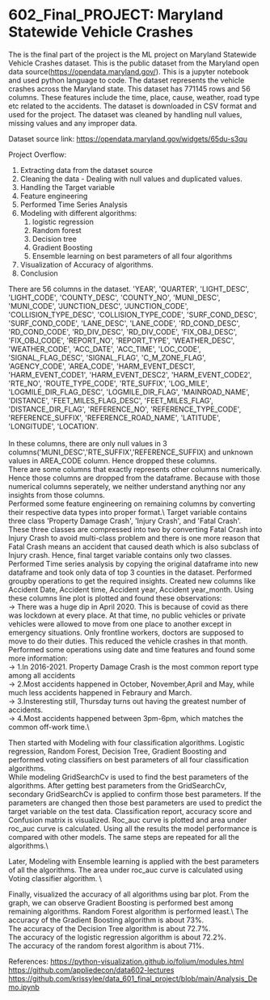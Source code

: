 # 602_Final_PROJECT: Maryland Statewide Vehicle Crashes 

The is the final part of the project is the ML project on Maryland Statewide Vehicle Crashes dataset. This is the public dataset from the Maryland open data source(https://opendata.maryland.gov/). This is a jupyter notebook and used python language to code. The dataset represents the vehicle crashes across the Maryland state. This dataset has 771145 rows and 56 columns. These features include the time, place, cause, weather, road type etc related to the accidents. The dataset is downloaded in CSV format and used for the project. The dataset was cleaned by handling null values, missing values and any improper data.

Dataset source link: https://opendata.maryland.gov/widgets/65du-s3qu

Project Overflow:
1) Extracting data from the dataset source
2) Cleaning the data - Dealing with null values and duplicated values. 
3) Handling the Target variable
4) Feature engineering
5) Performed Time Series Analysis
6) Modeling with different algorithms:
      1) logistic regression
      2) Random forest
      3) Decision tree
      4) Gradient Boosting
      5) Ensemble learning on best parameters of all four algorithms
7) Visualization of Accuracy of algorithms.
8) Conclusion

There are 56 columns in the dataset. 'YEAR', 'QUARTER', 'LIGHT_DESC', 'LIGHT_CODE', 'COUNTY_DESC', 'COUNTY_NO', 'MUNI_DESC',
       'MUNI_CODE', 'JUNCTION_DESC', 'JUNCTION_CODE', 'COLLISION_TYPE_DESC', 'COLLISION_TYPE_CODE',
       'SURF_COND_DESC', 'SURF_COND_CODE', 'LANE_DESC', 'LANE_CODE', 'RD_COND_DESC',
       'RD_COND_CODE', 'RD_DIV_DESC', 'RD_DIV_CODE', 'FIX_OBJ_DESC', 'FIX_OBJ_CODE', 'REPORT_NO',
       'REPORT_TYPE', 'WEATHER_DESC', 'WEATHER_CODE', 'ACC_DATE', 'ACC_TIME', 'LOC_CODE',
       'SIGNAL_FLAG_DESC', 'SIGNAL_FLAG', 'C_M_ZONE_FLAG', 'AGENCY_CODE', 'AREA_CODE',
       'HARM_EVENT_DESC1', 'HARM_EVENT_CODE1', 'HARM_EVENT_DESC2', 'HARM_EVENT_CODE2', 'RTE_NO',
       'ROUTE_TYPE_CODE', 'RTE_SUFFIX', 'LOG_MILE', 'LOGMILE_DIR_FLAG_DESC', 'LOGMILE_DIR_FLAG',
       'MAINROAD_NAME', 'DISTANCE', 'FEET_MILES_FLAG_DESC', 'FEET_MILES_FLAG', 'DISTANCE_DIR_FLAG',
       'REFERENCE_NO', 'REFERENCE_TYPE_CODE', 'REFERENCE_SUFFIX', 'REFERENCE_ROAD_NAME',
       'LATITUDE', 'LONGITUDE', 'LOCATION'. \
       \
 In these columns, there are only null values in 3 columns('MUNI_DESC','RTE_SUFFIX','REFERENCE_SUFFIX) and unknown values in AREA_CODE column. Hence dropped these columns. \
 There are some columns that exactly represents other columns numerically. Hence those columns are dropped from the dataframe. Because with those numerical columns seperately, we neither understand anything nor any insights from those columns.\
 Performed some feature engineering on remaining columns by converting their respective data types into proper format.\ 
 Target variable contains three class 'Property Damage Crash', 'Injury Crash', and 'Fatal Crash'. These three classes are compressed into two by converting Fatal Crash into Injury Crash to avoid multi-class problem and there is one more reason that Fatal Crash means an accident that caused death which is also subclass of Injury crash. Hence, final target variable contains only two classes. \
Performed Time series analysis by copying the original dataframe into new dataframe and took only data of top 3 counties in the dataset. Performed groupby operations to get the required insights. Created new columns like Accident Date, Accident time, Accident year, Accident year_month. Using these columns line plot is plotted and found these observations:\
-> There was a huge dip in April 2020. This is because of covid as there was lockdown at every place. At that time, no public vehicles or private vehicles were allowed to move from one place to another except in emergency situations. Only frontline workers, doctors are supposed to move to do their duties. This reduced the vehicle crashes in that month.\
Performed some operations using date and time features and found some more information:\
-> 1.In 2016-2021. Property Damage Crash is the most common report type among all accidents\
-> 2.Most accidents happened in October, November,April and May, while much less accidents happened in Febraury and March.\
-> 3.Insteresting still, Thursday turns out having the greatest number of accidents.\
-> 4.Most accidents happened between 3pm-6pm, which matches the common off-work time.\

Then started with Modeling with four classification algorithms. Logistic regression, Random Forest, Decision Tree, Gradient Boosting and performed voting classifiers on best parameters of all four classification algorithms. \
While modeling GridSearchCv is used to find the best parameters of the algorithms. After getting best parameters from the GridSearchCv, secondary GridSearchCv is applied to confirm those best parameters. If the parameters are changed then those best parameters are used to predict the target variable on the test data. Classification report, accuracy score and Confusion matrix is visualized. Roc_auc curve is plotted and area under roc_auc curve is calculated. Using all the results the model performance is compared with other models. The same steps are repeated for all the algorithms.\ 

Later, Modeling with Ensemble learning is applied with the best parameters of all the algorithms. The area under roc_auc curve is calculated using Voting classifier algorithm. \

Finally, visualized the accuracy of all algorithms using bar plot. From the graph, we can observe Gradient Boosting is performed best among remaining algorithms. Random Forest algorithm is performed least.\ 
The accuracy of the Gradient Boosting algorithm is about 73%. \
The accuracy of the Decision Tree algorithm is about 72.7%. \
The accuracy of the logistic regression algorithm is about 72.2%. \
The accuracy of the random forest algorithm is about 71%.


References:
https://python-visualization.github.io/folium/modules.html \
https://github.com/appliedecon/data602-lectures \
https://github.com/krissylee/data_601_final_project/blob/main/Analysis_Demo.ipynb 




